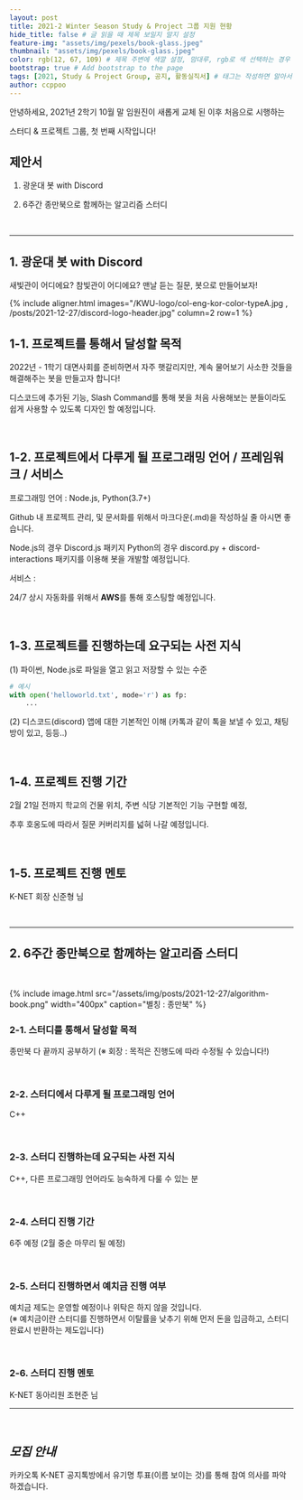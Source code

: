 ```yaml
---
layout: post
title: 2021-2 Winter Season Study & Project 그룹 지원 현황
hide_title: false # 글 읽을 때 제목 보일지 말지 설정
feature-img: "assets/img/pexels/book-glass.jpeg"
thumbnail: "assets/img/pexels/book-glass.jpeg"
color: rgb(12, 67, 109) # 제목 주변에 색깔 설정, 맘대루, rgb로 색 선택하는 경우 --> rgb(123, 123, 13)
bootstrap: true # Add bootstrap to the page
tags: [2021, Study & Project Group, 공지, 활동실직서] # 태그는 작성하면 알아서 분류됨
author: ccppoo
---
```


안녕하세요, 2021년 2학기 10월 말 임원진이 새롭게 교체 된 이후 처음으로 시행하는

스터디 & 프로젝트 그룹, 첫 번째 시작입니다!

## 제안서

1. 광운대 봇 with Discord

2. 6주간 종만북으로 함께하는 알고리즘 스터디

<br>

----

## 1. **광운대 봇 with Discord**

새빛관이 어디에요? 참빛관이 어디에요? 맨날 듣는 질문, 봇으로 만들어보자!

{% include aligner.html images="/KWU-logo/col-eng-kor-color-typeA.jpg , /posts/2021-12-27/discord-logo-header.jpg" column=2 row=1 %}

## 1-1. **프로젝트를 통해서 달성할 목적**

2022년 - 1학기 대면사회를 준비하면서 자주 햇갈리지만, 계속 물어보기 사소한 것들을 해결해주는 봇을 만들고자 합니다!

디스코드에 추가된 기능, Slash Command를 통해 봇을 처음 사용해보는 분들이라도 쉽게 사용할 수 있도록 디자인 할 예정입니다.

<br>

## 1-2. **프로젝트에서 다루게 될 프로그래밍 언어 / 프레임워크 / 서비스**

프로그래밍 언어 : Node.js, Python(3.7+)

Github 내 프로젝트 관리, 및 문서화를 위해서 마크다운(.md)을 작성하실 줄 아시면 좋습니다.

Node.js의 경우 Discord.js 패키지 
Python의 경우 discord.py + discord-interactions 패키지를 이용해 봇을 개발할 예정입니다.

서비스 : 

24/7 상시 자동화를 위해서 **AWS**를 통해 호스팅할 예정입니다.

<br>

## 1-3. **프로젝트를 진행하는데 요구되는 사전 지식**

(1) 파이썬, Node.js로 파일을 열고 읽고 저장할 수 있는 수준

```python
# 예시
with open('helloworld.txt', mode='r') as fp:
    ...
```

(2) 디스코드(discord) 앱에 대한 기본적인 이해 (카톡과 같이 톡을 보낼 수 있고, 채팅방이 있고, 등등..)

<br>

## 1-4. **프로젝트 진행 기간**

2월 21일 전까지 학교의 건물 위치, 주변 식당 기본적인 기능 구현할 예정,

추후 호옹도에 따라서 질문 커버리지를 넓혀 나갈 예정입니다.

<br>

## 1-5. **프로젝트 진행 멘토**

K-NET 회장 신준형 님

<br>

----

## 2. **6주간 종만북으로 함께하는 알고리즘 스터디**

<br>

{% include image.html src="/assets/img/posts/2021-12-27/algorithm-book.png" width="400px" caption="별칭 : 종만북" %}

### 2-1. **스터디를 통해서 달성할 목적**

종만북 다 끝까지 공부하기 (※ 회장 : 목적은 진행도에 따라 수정될 수 있습니다!)

<br>

### 2-2. **스터디에서 다루게 될 프로그래밍 언어**

C++

<br>

### 2-3. **스터디 진행하는데 요구되는 사전 지식**

C++, 다른 프로그래밍 언어라도 능숙하게 다룰 수 있는 분

<br>

### 2-4. **스터디 진행 기간**

6주 예정 (2월 중순 마무리 될 예정)

<br>

### 2-5. **스터디 진행하면서 예치금 진행 여부**

예치금 제도는 운영할 예정이나 위탁은 하지 않을 것입니다.<br>
(※ 예치금이란 스터디를 진행하면서 이탈률을 낮추기 위해 먼저 돈을 입금하고, 스터디 완료시 반환하는 제도입니다)

<br>

### 2-6. **스터디 진행 멘토**

K-NET 동아리원 조현준 님

-----

<br>

## ***모집 안내***

카카오톡 K-NET 공지톡방에서 유기명 투표(이름 보이는 것)를 통해 참여 의사를 파악하겠습니다.


